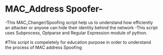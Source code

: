 # MAC_Address Spoofer-


-This MAC_Changer/Spoofing script help us to understand how efficiently an attacker or anyone can hide their identity behind the network 
-This script uses Subprocess, Optparse and Regular Expression module of python.


























#This script is compeletely for education purpose in order to understand the process of MAC address Spoofing
